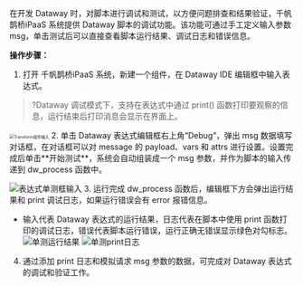 在开发 Dataway 时，对脚本进行调试和测试，以方便问题排查和结果验证，千帆鹊桥iPaaS 系统提供 Dataway 脚本的调试功能。该功能可通过手工定义输入参数 msg，单击测试后可以直接查看脚本运行结果、调试日志和错误信息。

**操作步骤：**
1. 打开 千帆鹊桥iPaaS 系统，新建一个组件，在 Dataway IDE 编辑框中输入表达式。
>?Dataway 调试模式下，支持在表达式中通过 print() 函数打印要观察的信息，运行结束后打印消息会显示在界面上。

<img src="https://main.qcloudimg.com/raw/48417aeac8c13654a1fd67e941cac43b/SetPayload%E7%BB%84%E4%BB%B6%E8%BE%93%E5%85%A5.png" alt="Transform组件输入" style="zoom:50%;" />
2. 单击 Dataway 表达式编辑框右上角“Debug”，弹出 msg 数据填写对话框，在对话框可以对 message 的 payload、vars 和 attrs 进行设置。设置完成后单击**开始测试**，系统会自动组装成一个 msg 参数，并作为脚本的输入传递到 dw_process 函数中。

![表达式单测框输入](https://main.qcloudimg.com/raw/b94d9160550295811b569ef85ffae0f7/%E8%A1%A8%E8%BE%BE%E5%BC%8F%E5%8D%95%E6%B5%8B%E6%A1%86%E8%BE%93%E5%85%A5.png)
3. 运行完成 dw_process 函数后，编辑框下方会弹出运行结果和 print 调试日志，如果运行错误会有 error 报错信息。
 - 输入代表 Dataway 表达式的运行结果，日志代表在脚本中使用 print 函数打印的调试日志，错误代表脚本运行错误，运行正确无错误显示绿色对勾标志。
![单测运行结果](https://main.qcloudimg.com/raw/2bfd0651bc3eabf7e3baa5061aa775f9/%E5%8D%95%E6%B5%8B%E8%BF%90%E8%A1%8C%E7%BB%93%E6%9E%9C.png)
![单测print日志](https://main.qcloudimg.com/raw/667d469c176ff66738d99d9f92b53ae1/%E5%8D%95%E6%B5%8Bprint%E6%97%A5%E5%BF%97.png)
4. 通过添加 print 日志和模拟请求 msg 参数的数据，可完成对 Dataway 表达式的调试和验证工作。
